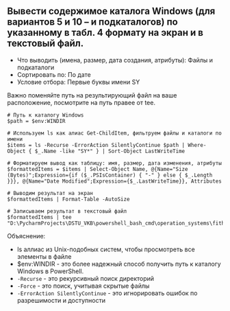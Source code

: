 ## Вывести содержимое каталога Windows (для вариантов 5 и 10 – и подкаталогов) по указанному в табл. 4 формату на экран и в текстовый файл.

- Что выводить (имена, размер, дата создания, атрибуты): Файлы и подкаталоги
- Сортировать по: По дате
- Условие отбора: Первые буквы имени SY

Важно поменяйте путь на результирующий файл на ваше расположение, посмотрите на путь правее от tee. 

```
# Путь к каталогу Windows
$path = $env:WINDIR

# Используем ls как алиас Get-ChildItem, фильтруем файлы и каталоги по имени
$items = ls -Recurse -ErrorAction SilentlyContinue $path | Where-Object { $_.Name -like "SY*" } | Sort-Object LastWriteTime

# Форматируем вывод как таблицу: имя, размер, дата изменения, атрибуты
$formattedItems = $items | Select-Object Name, @{Name="Size (Bytes)";Expression={if ($_.PSIsContainer) { "-" } else { $_.Length }}}, @{Name="Date Modified";Expression={$_.LastWriteTime}}, Attributes

# Выводим результат на экран
$formattedItems | Format-Table -AutoSize

# Записываем результат в текстовый файл
$formattedItems | tee "D:\PycharmProjects\DSTU_VKB\powershell_bash_cmd\operation_systems\fith_semester\2_laboratory\2_question\2_and_7_variant\result.txt"
```

Объяснение: 
- ls аллиас из Unix-подобных систем, чтобы просмотреть все элементы в файле
- $env:WINDIR - это более надежный способ получить путь к каталогу Windows в PowerShell.
- `-Recurse` - это рекурсивный поиск директорий
- `-Force` - это поиск, учитывая скрытые файлы
- `-ErrorAction SilentlyContinue` - это игнорировать ошибок по разрешимости и доступности 